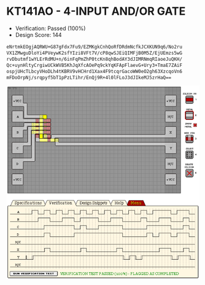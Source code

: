 # KT141AO - 4-INPUT AND/OR GATE

- Verification: Passed (100%)
- Design Score: 144

```
eNrtmkEOgjAQRWU+G87gFdx7Fu9/EZMKgkCnhQoRfDRdmNcfkJCXKUN9q6/No2ru
VX1ZMwguDloYi4PVeywK2sfYIzi8VFt7V/cP8qwSJEiQIMFjB0M5Z/EjUEmzs5wG
rvDbutmf1wYLErRdMU+n/6inFqPmZhP0tcKn8qhBodAY3dJIMRNmqRIaoeJuQKH/
Qc+uynHltyCrgiwUCkWVB5KhJqXfcAOePq9ckYqKFApFlaevG+Ury3+TmaE7ZAiF
ospjUHcTLbcyVHoDLh4tKBRV9vHCHrd1Xax4F9tcqrGacoWW0eO2gh63XzcqoVn6
mFDoOrpNj/srqpyf5bT1pPzLTihr/EnQj9R+4l0lFLoJ3dJIkeMJ5zrHaQ==
```

![03 KT141AO - 4-INPUT AND-OR GATE](./assets/03.png)
